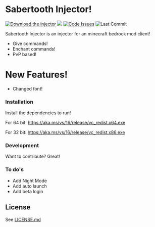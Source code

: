 # Sabertooth Injector!


[![Download the injector](https://img.shields.io/badge/download-injector-brightgreen?style=for-the-badge "Download the injector")](https://download_link "Download the injector")
![](https://img.shields.io/github/downloads/N3gativeBlood/SabertoothInjector/total?label=Total%20Injections&style=for-the-badge)
[![Code Issues](https://img.shields.io/github/issues/N3gativeBlood/SabertoothInjector?color=red&label=Code%20Issues&style=for-the-badge)](https://google.com)
![Last Commit](https://img.shields.io/github/last-commit/N3gativeBlood/SabertoothInjector?style=for-the-badge)


Sabertooth Injector is an injector for an minecraft bedrock mod client!

  - Give commands!
  - Enchant commands!
  - PvP based!

# New Features!

  - Changed font!



### Installation

Install the dependencies to run!

For 64 bit:
https://aka.ms/vs/16/release/vc_redist.x64.exe

For 32 bit:
https://aka.ms/vs/16/release/vc_redist.x86.exe



### Development

Want to contribute? Great!




### To do's

 - Add Night Mode
 - Add auto launch
 - Add beta login

License
----

See [LICENSE.md](https://github.com/N3gativeBlood/SabertoothInjector/blob/master/LICENSE)
